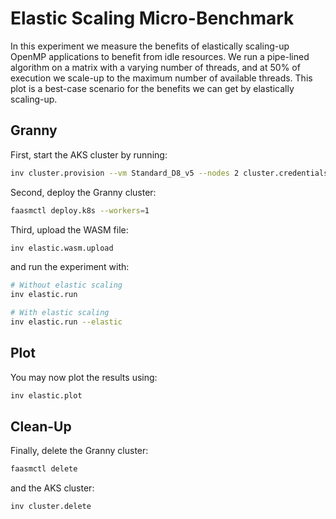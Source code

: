 # Elastic Scaling Micro-Benchmark

In this experiment we measure the benefits of elastically scaling-up OpenMP
applications to benefit from idle resources. We run a pipe-lined algorithm
on a matrix with a varying number of threads, and at 50% of execution we
scale-up to the maximum number of available threads. This plot is a best-case
scenario for the benefits we can get by elastically scaling-up.

## Granny

First, start the AKS cluster by running:

```bash
inv cluster.provision --vm Standard_D8_v5 --nodes 2 cluster.credentials
```

Second, deploy the Granny cluster:

```bash
faasmctl deploy.k8s --workers=1
```

Third, upload the WASM file:

```bash
inv elastic.wasm.upload
```

and run the experiment with:

```bash
# Without elastic scaling
inv elastic.run

# With elastic scaling
inv elastic.run --elastic
```

## Plot

You may now plot the results using:

```bash
inv elastic.plot
```

## Clean-Up

Finally, delete the Granny cluster:

```bash
faasmctl delete
```

and the AKS cluster:

```bash
inv cluster.delete
```
